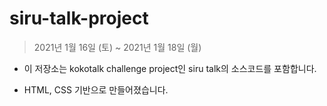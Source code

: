 # siru-talk-project
> 2021년 1월 16일 (토) ~ 2021년 1월 18일 (월)

* 이 저장소는 kokotalk challenge project인 siru talk의 소스코드를 포함합니다.

* HTML, CSS 기반으로 만들어졌습니다.

  